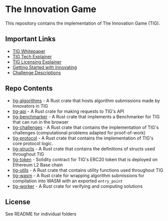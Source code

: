# The Innovation Game

This repository contains the implementation of The Innovation Game (TIG).

## Important Links

* [TIG Whitepaper](docs/whitepaper.pdf)
* [TIG Tech Explainer](docs/tech/1_basics.md)
* [TIG Licensing Explainer](docs/guides/anatomy.md)
* [Getting Started with Innovating](docs/guides/innovating.md)
* [Challenge Descriptions](docs/challenges/satisfiability.md)

## Repo Contents

* [tig-algorithms](./tig-algorithms/README.md) - A Rust crate that hosts algorithm submissions made by Innovators in TIG
* [tig-api](./tig-api/README.md) - A Rust crate for making requests to TIG's API
* [tig-benchmarker](./tig-benchmarker/README.md) - A Rust crate that implements a Benchmarker for TIG that can run in the browser
* [tig-challenges](./tig-challenges/README.md) - A Rust crate that contains the implementation of TIG's challenges (computational problems adapted for proof-of-work)
* [tig-protocol](./tig-protocol/README.md) - A Rust crate that contains the implementation of TIG's core protocol logic.
* [tig-structs](./tig-structs/README.md) - A Rust crate that contains the definitions of structs used throughout TIG
* [tig-token](./tig-token/README.md) - Solidity contract for TIG's ERC20 token that is deployed on Ethereum L2 Base chain
* [tig-utils](./tig-utils/README.md) - A Rust crate that contains utility functions used throughout TIG
* [tig-wasm](./tig-benchmarker/README.md) - A Rust crate for wrapping algorithm submissions for compilation into WASM with an exported `entry_point`
* [tig-worker](./tig-worker/README.md) - A Rust crate for verifying and computing solutions

## License

See README for individual folders